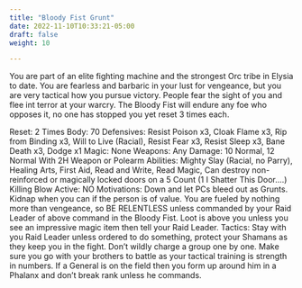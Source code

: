 ```yaml
---
title: "Bloody Fist Grunt"
date: 2022-11-10T10:33:21-05:00
draft: false
weight: 10

---
```


You are part of an elite fighting machine and the strongest Orc tribe in Elysia to date. You are fearless and barbaric in your lust for vengeance, but you are very tactical how you pursue victory. People fear the sight of you and flee int terror at your warcry. The Bloody Fist will endure any foe who opposes it, no one has stopped you yet
reset 3 times each.

Reset: 2 Times
Body: 70
Defensives: Resist Poison x3, Cloak Flame x3, Rip from Binding x3, Will to Live (Racial), Resist Fear x3, Resist Sleep x3, Bane Death x3, Dodge x1
Magic: None
Weapons: Any
Damage: 10 Normal, 12 Normal With 2H Weapon or Polearm
Abilities: Mighty Slay (Racial, no Parry), Healing Arts, First Aid, Read and Write, Read Magic, Can destroy non-reinforced or magically locked doors on a 5 Count (1 I Shatter This Door....)
Killing Blow Active: NO 
Motivations: Down and let PCs bleed out as Grunts. Kidnap when you can if the person is of value. You are fueled by nothing more than vengeance, so BE RELENTLESS unless commanded by your Raid Leader of above command in the Bloody Fist. Loot is above you unless you see an impressive magic item then tell your Raid Leader.
Tactics: Stay with you Raid Leader unless ordered to do something, protect your Shamans as they keep you in the fight. Don’t wildly charge a group one by one. Make sure you go with your brothers to battle as your tactical training is strength in numbers. If a General is on the field then you form up around him in a Phalanx and don’t break rank unless he commands.
